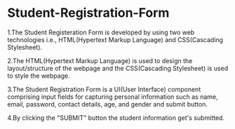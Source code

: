 # Student-Registration-Form
1.The Student Registeration Form is developed by using two web technologies i.e., HTML(Hypertext Markup Language) and CSS(Cascading Stylesheet).

2.The HTML(Hypertext Markup Language) is used to design the layout/structure of the webpage and the CSS(Cascading Stylesheet) is used to style the webpage.

3.The Student Registration Form is a UI(User Interface) component comprising input fields for capturing personal information such as name, email, password, contact details, age, and gender and submit button. 

4.By clicking the "SUBMIT" button the student information get's submitted.
